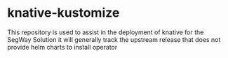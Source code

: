 # knative-kustomize

This repository is used to assist in the deployment of knative for the SegWay Solution it will generally track the upstream release that does not provide helm charts to install operator
